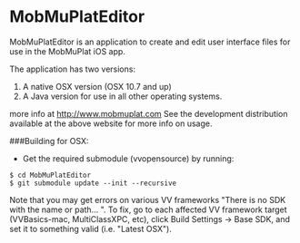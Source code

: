 MobMuPlatEditor
=========

MobMuPlatEditor is an application to create and edit user interface files for use in the MobMuPlat iOS app.

The application has two versions:
1) A native OSX version (OSX 10.7 and up)
2) A Java version for use in all other operating systems. 

more info at http://www.mobmuplat.com
See the development distribution available at the above website for more info on usage.

###Building for OSX:
- Get the required submodule (vvopensource) by running:
```
$ cd MobMuPlatEditor
$ git submodule update --init --recursive
```

Note that you may get errors on various VV frameworks "There is no SDK with the name or path... ".
To fix, go to each affected VV framework target (VVBasics-mac, MultiClassXPC, etc), click Build Settings -> Base SDK, and set it to something valid (i.e. "Latest OSX").